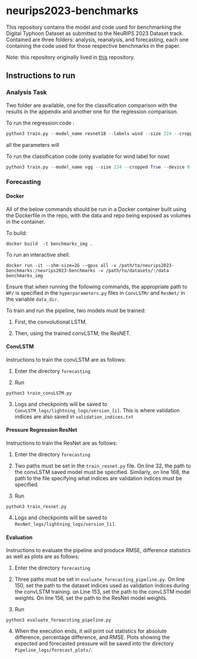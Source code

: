 # neurips2023-benchmarks

This repository contains the model and code used for benchmarking the Digital Typhoon Dataset as submitted to the NeuRIPS 2023 Dataset track. Contained are three folders: analysis, reanalysis, and forecasting, each one containing the code used for those respective benchmarks in the paper. 

Note: this repository originally lived in [this](https://github.com/jared-hwang/DigitalTyphoonModels) repository.


## Instructions to run

### Analysis Task

Two folder are available, one for the classification comparison with the results in the appendix and another one for the regression comparison.

To run the regression code :
```python
python3 train.py --model_name resnet18 --labels wind --size 224 --cropped True --device 0
```
all the parameters will 

To run the classification code (only available for wind label for now)
```python
python3 train.py --model_name vgg --size 224 --cropped True --device 0
```

### Forecasting

#### Docker
All of the below commands should be run in a Docker container built using the Dockerfile in the repo, with the data and repo being exposed as volumes in the container. 

To build:

```docker build  -t benchmarks_img .```

To run an interactive shell:

```docker run -it --shm-size=2G --gpus all -v /path/to/neurips2023-benchmarks:/neurips2023-benchmarks -v /path/to/datasets/:/data benchmarks_img```

Ensure that when running the following commands, the appropriate path to ```WP/``` is specified in the ```hyperparameters.py``` files in ```ConvLSTM/``` and ```ResNet/``` in the variable ```data_dir```.

To train and run the pipeline, two models must be trained: 

1. First, the convolutional LSTM.

2. Then, using the trained convLSTM, the ResNET.

#### ConvLSTM

Instructions to train the convLSTM are as follows:

1. Enter the directory ```forecasting```

2. Run 
```
python3 train_convLSTM.py
```

3. Logs and checkpoints will be saved to ```ConvLSTM_logs/lightning_logs/version_[i]```. This is where validation indices are also saved in ```validation_indices.txt```

#### Pressure Regression ResNet

Instructions to train the ResNet are as follows:

1. Enter the directory ```forecasting```

2. Two paths must be set in the ```train_resnet.py``` file. On line 32, the path to the convLSTM saved model must be specified. Similarly, on line 168, the path to the file specifying what indices are validation indices must be specified.

3. Run 
```
python3 train_resnet.py
```

4. Logs and checkpoints will be saved to ```ResNet_logs/lightning_logs/version_[i]```. 

#### Evaluation

Instructions to evaluate the pipeline and produce RMSE, difference statistics as well as plots are as follows:

1. Enter the directory ```forecasting```

2. Three paths must be set in ```evaluate_forecasting_pipeline.py```. On line 150, set the path to the dataset indices used as validation indices during the convLSTM training. on Line 153, set the path to the convLSTM model weights. On line 156, set the path to the ResNet model weights.

3. Run 
```
python3 evaluate_foreacsting_pipeline.py
```

4. When the execution ends, it will print out statistics for absolute difference, percentage difference, and RMSE. Plots showing the expected and forecasted pressure will be saved into the directory ```Pipeline_logs/forecast_plots/```.
